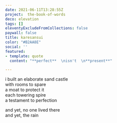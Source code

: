 ```yaml
---
date: 2021-06-11T13:28:55Z
project:  the-book-of-words
deco: elevation
tags: []
eleventyExcludeFromCollections: false
paywall: false
title: karesansui
color: "#B2AA8E"
social: ''
featured:
- template: quote
  content: "**perfect**  \nisn't  \n**present**"

---
```

i built an elaborate sand castle  
with rooms to spare  
a moat to protect it  
each towering spire  
a testament to perfection

and yet, no one lived there  
and yet, the rain